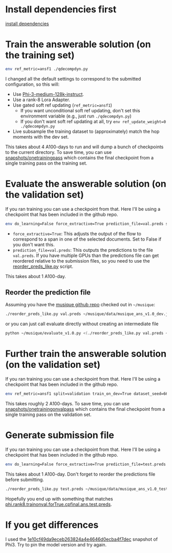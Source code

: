 # Install dependencies first

[install dependencies](../README.md)

# Train the answerable solution (on the training set)

```bash
env ref_metric=ansf1 ./qdecompdyn.py
```

I changed all the default settings to correspond to the submitted configuration, so this will:
* Use [Phi-3-medium-128k-instruct](https://huggingface.co/microsoft/Phi-3-medium-128k-instruct).
* Use a rank-8 Lora Adapter.
* Use gated soft ref updating (`ref_metric=ansf1`)
   * If you want unconditional soft ref updating, don't set this environment variable (e.g., just run `./qdecompdyn.py`)
   * If you don't want soft ref updating at all, try `env ref_update_weight=0 ./qdecompdyn.py`
* Live subsample the training dataset to (approximately) match the hop moments with the dev set.

This takes about 4 A100-days to run and will dump a bunch of checkpoints to the current directory.  To save time, you can use [snapshots/onetrainingpass](snapshots/onetrainingpass) which contains the final checkpoint from a single training pass on the training set.

# Evaluate the answerable solution (on the validation set)

If you ran training you can use a checkpoint from that.  Here I'll be using a checkpoint that has been included in the github repo.

```bash
env do_learning=False force_extractive=True prediction_file=val.preds split=validation final_model_id=snapshots/onetrainingpass/save_musique_qdecompdyn_final_final ./qdecompdyn.py
```

* `force_extractive=True`: This adjusts the output of the flow to correspond to a span in one of the selected documents.  Set to False if you don't want this.
* `prediction_file=val.preds`: This outputs the predictions to the file `val.preds`.  If you have multiple GPUs than the predictions file can get reordered relative to the submission files, so you need to use the [reorder_preds_like.py](reorder_preds_like.py) script.

This takes about 1 A100-day.

## Reorder the prediction file

Assuming you have the [musique github repo](https://github.com/stonybrooknlp/musique) checked out in `~/musique`:
```bash
./reorder_preds_like.py val.preds ~/musique/data/musique_ans_v1.0_dev.jsonl > val.inorder.preds
```
or you can just call evaluate directly without creating an intermediate file
```bash
python ~/musique/evaluate_v1.0.py <(./reorder_preds_like.py val.preds ~/musique/data/musique_ans_v1.0_dev.jsonl) ~/musique/data/musique_ans_v1.0_dev.jsonl
```

# Further train the answerable solution (on the validation set)

If you ran training you can use a checkpoint from that.  Here I'll be using a checkpoint that has been included in the github repo.
```bash
env ref_metric=ansf1 split=validation train_on_dev=True dataset_seed=666 final_model_id=snapshots/onetrainingpass/save_musique_qdecompdyn_final_final ./qdecompdyn.py
```
This takes roughly 2 A100-days.  To save time, you can use [snapshots/onetrainingonvalpass](snapshots/onetrainingonvalpass) which contains the final checkpoint from a single training pass on the validation set.

# Generate submission file

If you ran training you can use a checkpoint from that. Here I'll be using a checkpoint that has been included in the github repo.
```bash
env do_learning=False force_extractive=True prediction_file=test.preds split=test final_model_id=snapshots/onetrainonvalpass/save_musique_qdecompdyn_final_final ./qdecompdyn.py
```
This takes about 1 A100-day.  Don't forget to reorder the predictions file before submitting.
```bash
./reorder_preds_like.py test.preds ~/musique/data/musique_ans_v1.0_test.jsonl > test.inorder.preds
```
Hopefully you end up with something that matches [phi.rank8.trainonval.forTrue.cpfinal.ans.test.preds](phi.rank8.trainonval.forTrue.cpfinal.ans.test.preds).

# If you get differences

I used the [1e10cf49da9eceb263824a4e4646d0ecba4f7dec](https://huggingface.co/microsoft/Phi-3-medium-128k-instruct/commit/1e10cf49da9eceb263824a4e4646d0ecba4f7dec) snapshot of Phi3.  Try to pin the model version and try again. 
